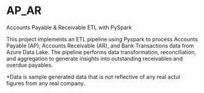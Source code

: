 # AP_AR
Accounts Payable & Receivable ETL with PySpark

This project implements an ETL pipeline using Pyspark to process Accounts Payable (AP), Accounts Receivable (AR), and Bank Transactions data from Azure Data Lake. 
The pipeline performs data transformation, reconciliation, and aggregation to generate insights into outstanding receivables and overdue payables.

*Data is sample generated data that is not reflective of any real actul figures from any real company.

